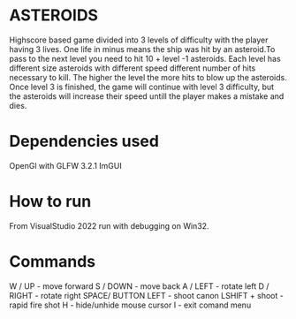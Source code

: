 
# ASTEROIDS

Highscore based game divided into 3 levels of difficulty with the player having 3 lives. 
One life in minus means the ship was hit by an asteroid.To pass to the next level you need 
to hit 10 + level -1 asteroids. Each level has different size asteroids with different speed 
different number of hits necessary to kill. The higher the level the more hits to blow up the 
asteroids. Once level 3 is finished, the game will continue with level 3 difficulty, but the 
asteroids will increase their speed untill the player makes a mistake and dies.

# Dependencies used

OpenGl with GLFW 3.2.1 
ImGUI

# How to run

From VisualStudio 2022 run with debugging on Win32.

# Commands

W / UP			-	move forward
S / DOWN			-	move back
A / LEFT			-	rotate left
D / RIGHT			-	rotate right
SPACE/ BUTTON LEFT	-	shoot canon
LSHIFT + shoot		-	rapid fire shot
H				-	hide/unhide mouse cursor
I				-	exit comand menu

